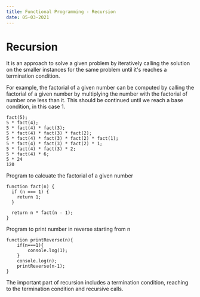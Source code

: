 ```yaml
---
title: Functional Programming - Recursion
date: 05-03-2021
---
```


# Recursion

It is an approach to solve a given problem by iteratively calling the solution on the smaller instances for the same problem until it's reaches a termination condition.

For example, the factorial of a given number can be computed by calling the factorial of a given number by multiplying the number with the factorial of number one less than it. This should be continued until we reach a base condition, in this case 1.

```
fact(5);
5 * fact(4);
5 * fact(4) * fact(3);
5 * fact(4) * fact(3) * fact(2);
5 * fact(4) * fact(3) * fact(2) * fact(1);
5 * fact(4) * fact(3) * fact(2) * 1;
5 * fact(4) * fact(3) * 2;
5 * fact(4) * 6;
5 * 24
120
```

Program to calcuate the factorial of a given number

```
function fact(n) {
  if (n === 1) {
    return 1;
  }

  return n * fact(n - 1);
}
```

Program to print number in reverse starting from n

```
function printReverse(n){
    if(n===1){
        console.log(1);
    }
    console.log(n);
    printReverse(n-1);
}
```

The important part of recursion includes a termination condition, reaching to the termination condition and recursive calls.
